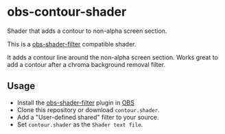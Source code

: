 # obs-contour-shader

Shader that adds a contour to non-alpha screen section.

This is a [obs-shader-filter](https://obsproject.com/forum/resources/obs-shaderfilter.1736/) compatible shader.

It adds a contour line around the non-alpha screen section. 
Works great to add a contour after a chroma background removal filter.

## Usage

- Install the [obs-shader-filter](https://obsproject.com/forum/resources/obs-shaderfilter.1736/) plugin in [OBS](https://obsproject.com/)
- Clone this repository or download `contour.shader`.
- Add a "User-defined shared" filter to your source.
- Set `contour.shader` as the `Shader text file`.